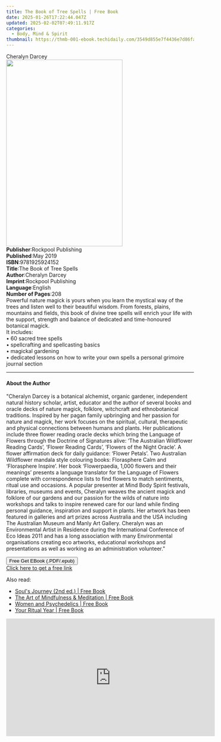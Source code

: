 ```yaml
---
title: The Book of Tree Spells | Free Book
date: 2025-01-26T17:22:44.047Z
updated: 2025-02-02T07:49:11.917Z
categories:
  - Body, Mind & Spirit
thumbnail: https://thmb-001-ebook.techidaily.com/3549d855e7f4436e7d86fa49d2733b9db6841a39842a116eacb2f0ee4b4a58e2.jpg
---
```

<main id="book-container">
  <div class="flex flex-col">
    <div class="book-brief flex-1 py-6 px-4 sm:p-6 md:py-10 md:px-8">
      <!-- brief-->
      <div class="book-brief-main">Cheralyn Darcey</div>
    </div>
    <div
      class="book-meta-info flex-1 grid gap-4 col-start-1 col-end-3 row-start-1 sm:mb-6 sm:grid-cols-4 lg:gap-6 lg:col-start-2 lg:row-end-6 lg:row-span-6 lg:mb-0"
    >
      <div
        class="book-meta-info-left place-content-center mt-4 p-4 text-sm leading-6 col-start-2 col-span-2 dark:text-slate-400"
      >
        <img
          class="w-full h-500 object-cover rounded-lg sm:h-255 sm:col-span-2 lg:col-span-full"
          src="https://img-001-ebook.techidaily.com/a05f2874dcd72a00b909178bdffb653c03598853cddc574c0dfb80f9e8e5a42b.jpg"
          alt=""
          width="312"
          height="500"
        />
      </div>
      <div
        class="book-meta-info-right mt-2 col-start-1 row-start-2 col-span-3 self-center"
      >
        <!-- meta data  -->
        <div class="flex flex-col px-4 md:px-8">
          <div class="flex-1">
            <strong>Publisher</strong>:<span class="px-2"
              >Rockpool Publishing</span
            >
          </div>
          <div class="flex-1">
            <strong>Published</strong>:<span class="px-2">May 2019</span>
          </div>
          <div class="flex-1">
            <strong>ISBN</strong>:<span class="px-2">9781925924152</span>
          </div>
          <div class="flex-1">
            <strong>Title</strong>:<span class="px-2"
              >The Book of Tree Spells</span
            >
          </div>
          <div class="flex-1">
            <strong>Author</strong>:<span class="px-2">Cheralyn Darcey</span>
          </div>
          <div class="flex-1">
            <strong>Imprint</strong>:<span class="px-2"
              >Rockpool Publishing</span
            >
          </div>
          <div class="flex-1">
            <strong>Language</strong>:<span class="px-2">English</span>
          </div>
          <div class="flex-1">
            <strong>Number of Pages</strong>:<span class="px-2">208</span>
          </div>
        </div>
      </div>
    </div>
    <div class="book-description flex-1 py-6 px-4 sm:p-6 md:py-10 md:px-8">
      <div class="book-description-main">
        <div accordion-content="" id="description">
          Powerful nature magick is yours when you learn the mystical way of the
          trees and listen well to their beautiful wisdom. From forests, plains,
          mountains and fields, this book of divine tree spells will enrich your
          life with the support, strength and balance of dedicated and
          time-honoured botanical magick.<br />
          It includes:<br />
          • 60 sacred tree spells<br />
          • spellcrafting and spellcasting basics<br />
          • magickal gardening<br />
          • dedicated lessons on how to write your own spells a personal
          grimoire journal section
        </div>
      </div>
    </div>
    <div class="book-excerpts flex-1 py-6 px-4 sm:p-6 md:py-10 md:px-8">
      <!-- excerpts-->
      <div class="book-excerpts-main">
        <hr />
        <h4 class="placeholder placeholder-heading">
          <span>About the Author</span>
        </h4>
        <p>
          "Cheralyn Darcey is a botanical alchemist, organic gardener,
          independent natural history scholar, artist, educator and the author
          of several books and oracle decks of nature magick, folklore,
          witchcraft and ethnobotanical traditions. Inspired by her pagan family
          upbringing and her passion for nature and magick, her work focuses on
          the spiritual, cultural, therapeutic and physical connections between
          humans and plants. Her publications include three flower reading
          oracle decks which bring the Language of Flowers through the Doctrine
          of Signatures alive: ‘The Australian Wildflower Reading Cards’,
          ‘Flower Reading Cards’, ‘Flowers of the Night Oracle’. A flower
          affirmation deck for daily guidance: ‘Flower Petals’. Two Australian
          Wildflower mandala style colouring books: Florasphere Calm and
          ‘Florasphere Inspire’. Her book ‘Flowerpaedia, 1,000 flowers and their
          meanings’ presents a language translator for the Language of Flowers
          complete with correspondence lists to find flowers to match
          sentiments, ritual use and occasions. A popular presenter at Mind Body
          Spirit festivals, libraries, museums and events, Cheralyn weaves the
          ancient magick and folklore of our gardens and our passion for the
          wilds of nature into workshops and talks to inspire renewed care for
          our land while finding personal guidance, inspiration and support in
          plants. Her artwork has been featured in galleries and art prizes
          across Australia and the USA including The Australian Museum and Manly
          Art Gallery. Cheralyn was an Environmental Artist in Residence during
          the International Conference of Eco Ideas 2011 and has a long
          association with many Environmental organisations creating eco
          artworks, educational workshops and presentations as well as working
          as an administration volunteer."
        </p>
      </div>
    </div>
    <div
      class="book-about-author flex-1 py-6 px-4 sm:p-6 md:py-10 md:px-8"
    ></div>
    <div class="book-free-get flex-1 py-6 px-4 sm:p-6 md:py-10 md:px-8">
      <button
        id="btn-free-get"
        class="bg-blue-500 hover:bg-blue-700 text-white font-bold py-2 px-4 rounded"
      >
        Free Get EBook (.PDF/.epub)
      </button>
      <div id="countdown-display" class="px-2 text-lg mt-2"></div>
      <a
        id="free-link"
        class="hidden bg-blue-500 hover:bg-blue-700 text-white font-bold py-2 px-4 rounded"
        href="https://www.ebooks.com/en-us/book/211372596/the-book-of-tree-spells/cheralyn-darcey/"
        target="_blank"
        >Click here to get a free link</a
      >
    </div>
    <script>
      let countdownTime = 0;
      let countdownInterval = null;
      document
        .getElementById('btn-free-get')
        .addEventListener('click', startCountdown);
      function startCountdown() {
        countdownTime = new Date().getTime() + 60000 * 3;
        countdownInterval = setInterval(updateCountdown, 1000);
        document.getElementById('btn-free-get').disabled = true;
        document
          .getElementById('btn-free-get')
          .classList.add('bg-gray-500', 'cursor-not-allowed');
      }
      function updateCountdown() {
        let currentTime = new Date().getTime();
        let timeLeft = countdownTime - currentTime;
        let secondsLeft = Math.floor(timeLeft / 1000);
        document.getElementById('countdown-display').innerHTML =
          `Remaining time: ${secondsLeft} seconds.`;
        if (secondsLeft <= 0) {
          clearInterval(countdownInterval);
          document.getElementById('btn-free-get').classList.add('hidden');
          document.getElementById('free-link').classList.remove('hidden');
          document.getElementById('countdown-display').innerHTML = '';
        }
      }
    </script>
  </div>
</main>

<ins class="adsbygoogle"
      style="display:block"
      data-ad-client="ca-pub-7571918770474297"
      data-ad-slot="8358498916"
      data-ad-format="auto"
      data-full-width-responsive="true"></ins>
    

<span class="atpl-alsoreadstyle">Also read:</span>
<div><ul>
<li><a href="https://novels-ebooks.techidaily.com/210807671-9798888964842-souls-journey-2nd-ed/"><u>Soul's Journey (2nd ed.) | Free Book</u></a></li>
<li><a href="https://novels-ebooks.techidaily.com/210807379-9781922346858-the-art-of-mindfulness-meditation/"><u>The Art of Mindfulness & Meditation | Free Book</u></a></li>
<li><a href="https://novels-ebooks.techidaily.com/210807602-9781957869131-women-and-psychedelics/"><u>Women and Psychedelics | Free Book</u></a></li>
<li><a href="https://novels-ebooks.techidaily.com/210806940-9781529905366-your-ritual-year/"><u>Your Ritual Year | Free Book</u></a></li>
</ul></div>

<!-- affiliate ads begin -->
<iframe width="560" height="315" src="https://www.youtube.com/embed/sXLLPY11of0?si=-3YNnpnO0wbc0K_-" title="YouTube video player" frameborder="0" allow="accelerometer; autoplay; clipboard-write; encrypted-media; gyroscope; picture-in-picture; web-share" referrerpolicy="strict-origin-when-cross-origin" allowfullscreen></iframe>
<!-- affiliate ads end -->

